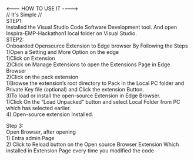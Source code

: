 <---  HOW TO USE IT  ---->                                                                                                                                              
  // It's Simple //                                                                                                                                                  
STEP1:                                                                                                                                       
Installed the Visual Studio Code Software Development tool. And open Inspira-EMP-Hackathon1 local folder on Visual Studio.                                                                                                                                                                                                                       
STEP2:                                                                                                                                                                  
Onboarded Opensource Extension to Edge browser By Following the Steps                                                                                                   
     1)Open a Setting and More Option on the edge                                                                                                                       
          1)Click on Extension                                                                                                                                          
          2)Click on Manage Extensions to open the Extensions Page in Edge Browser                                                                                      
      2)Click on the pack extension                                                                                                                                     
          1)Browse the extension’s root directory to Pack in the Local PC folder and Private Key file (optional) and  Click the extension Button.                       
      3)To load or install the open-source Extension in Edge Browser.                                                                                                   
          1)Click On the “Load Unpacked” button and select Local Folder from PC which has selected earlier.                                                             
      4) Open-source extension Installed.                                                                                                                               
                                                                                                                                                                        
Step 3:                                                                                                                                                                 
Open Browser, after opening                                                                                                                                             
       1)	Entra admin Page                                                                                                                                              
       2)	Click to  Reload button on  the Open source Browser Extension Which installed in Extension Page every time you modified the code                              
 
